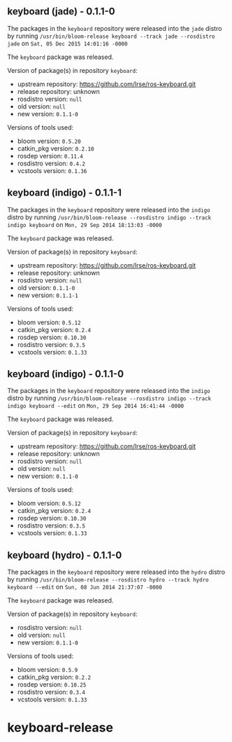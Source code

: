 ## keyboard (jade) - 0.1.1-0

The packages in the `keyboard` repository were released into the `jade` distro by running `/usr/bin/bloom-release keyboard --track jade --rosdistro jade` on `Sat, 05 Dec 2015 14:01:16 -0000`

The `keyboard` package was released.

Version of package(s) in repository `keyboard`:
- upstream repository: https://github.com/lrse/ros-keyboard.git
- release repository: unknown
- rosdistro version: `null`
- old version: `null`
- new version: `0.1.1-0`

Versions of tools used:
- bloom version: `0.5.20`
- catkin_pkg version: `0.2.10`
- rosdep version: `0.11.4`
- rosdistro version: `0.4.2`
- vcstools version: `0.1.36`


## keyboard (indigo) - 0.1.1-1

The packages in the `keyboard` repository were released into the `indigo` distro by running `/usr/bin/bloom-release --rosdistro indigo --track indigo keyboard` on `Mon, 29 Sep 2014 18:13:03 -0000`

The `keyboard` package was released.

Version of package(s) in repository `keyboard`:
- upstream repository: https://github.com/lrse/ros-keyboard.git
- release repository: unknown
- rosdistro version: `null`
- old version: `0.1.1-0`
- new version: `0.1.1-1`

Versions of tools used:
- bloom version: `0.5.12`
- catkin_pkg version: `0.2.4`
- rosdep version: `0.10.30`
- rosdistro version: `0.3.5`
- vcstools version: `0.1.33`


## keyboard (indigo) - 0.1.1-0

The packages in the `keyboard` repository were released into the `indigo` distro by running `/usr/bin/bloom-release --rosdistro indigo --track indigo keyboard --edit` on `Mon, 29 Sep 2014 16:41:44 -0000`

The `keyboard` package was released.

Version of package(s) in repository `keyboard`:
- upstream repository: https://github.com/lrse/ros-keyboard.git
- release repository: unknown
- rosdistro version: `null`
- old version: `null`
- new version: `0.1.1-0`

Versions of tools used:
- bloom version: `0.5.12`
- catkin_pkg version: `0.2.4`
- rosdep version: `0.10.30`
- rosdistro version: `0.3.5`
- vcstools version: `0.1.33`


## keyboard (hydro) - 0.1.1-0

The packages in the `keyboard` repository were released into the `hydro` distro by running `/usr/bin/bloom-release --rosdistro hydro --track hydro keyboard --edit` on `Sun, 08 Jun 2014 21:37:07 -0000`

The `keyboard` package was released.

Version of package(s) in repository `keyboard`:
- rosdistro version: `null`
- old version: `null`
- new version: `0.1.1-0`

Versions of tools used:
- bloom version: `0.5.9`
- catkin_pkg version: `0.2.2`
- rosdep version: `0.10.25`
- rosdistro version: `0.3.4`
- vcstools version: `0.1.33`


keyboard-release
================
